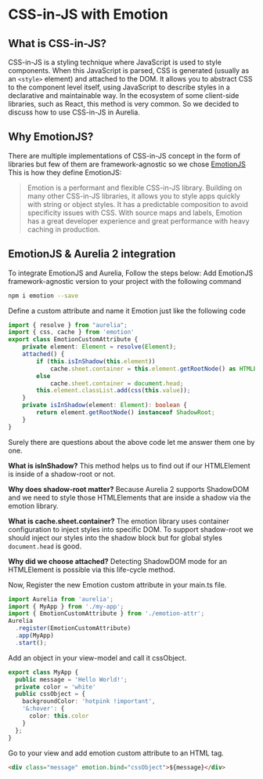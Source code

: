 # CSS-in-JS with Emotion

## What is CSS-in-JS?

CSS-in-JS is a styling technique where JavaScript is used to style components. When this JavaScript is parsed, CSS is generated \(usually as an `<style>` element\) and attached to the DOM. It allows you to abstract CSS to the component level itself, using JavaScript to describe styles in a declarative and maintainable way. In the ecosystem of some client-side libraries, such as React, this method is very common. So we decided to discuss how to use CSS-in-JS in Aurelia.

## Why EmotionJS?

There are multiple implementations of CSS-in-JS concept in the form of libraries but few of them are framework-agnostic so we chose [EmotionJS](https://github.com/emotion-js/emotion) This is how they define EmotionJS:

> Emotion is a performant and flexible CSS-in-JS library. Building on many other CSS-in-JS libraries, it allows you to style apps quickly with string or object styles. It has a predictable composition to avoid specificity issues with CSS. With source maps and labels, Emotion has a great developer experience and great performance with heavy caching in production.

## EmotionJS & Aurelia 2 integration

To integrate EmotionJS and Aurelia, Follow the steps below: Add EmotionJS framework-agnostic version to your project with the following command

```bash
npm i emotion --save
```

Define a custom attribute and name it Emotion just like the following code

```typescript
import { resolve } from "aurelia";
import { css, cache } from 'emotion'
export class EmotionCustomAttribute {
    private element: Element = resolve(Element);
    attached() {
        if (this.isInShadow(this.element))
            cache.sheet.container = this.element.getRootNode() as HTMLElement;
        else
            cache.sheet.container = document.head;
        this.element.classList.add(css(this.value));
    }
    private isInShadow(element: Element): boolean {
        return element.getRootNode() instanceof ShadowRoot;
    }
}
```

Surely there are questions about the above code let me answer them one by one.

**What is isInShadow?** This method helps us to find out if our HTMLElement is inside of a shadow-root or not.

**Why does shadow-root matter?** Because Aurelia 2 supports ShadowDOM and we need to style those HTMLElements that are inside a shadow via the emotion library.

**What is cache.sheet.container?** The emotion library uses container configuration to inject styles into specific DOM. To support shadow-root we should inject our styles into the shadow block but for global styles `document.head` is good.

**Why did we choose attached?** Detecting ShadowDOM mode for an HTMLElement is possible via this life-cycle method.

Now, Register the new Emotion custom attribute in your main.ts file.

```typescript
import Aurelia from 'aurelia';
import { MyApp } from './my-app';
import { EmotionCustomAttribute } from './emotion-attr';
Aurelia
  .register(EmotionCustomAttribute)
  .app(MyApp)
  .start();
```

Add an object in your view-model and call it cssObject.

```typescript
export class MyApp {
  public message = 'Hello World!';
  private color = 'white'
  public cssObject = {
    backgroundColor: 'hotpink !important',
    '&:hover': {
      color: this.color
    }
  };
}
```

Go to your view and add emotion custom attribute to an HTML tag.

```html
<div class="message" emotion.bind="cssObject">${message}</div>
```

